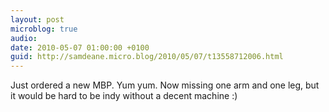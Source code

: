 ```yaml
---
layout: post
microblog: true
audio: 
date: 2010-05-07 01:00:00 +0100
guid: http://samdeane.micro.blog/2010/05/07/t13558712006.html
---
```

Just ordered a new MBP. Yum yum. Now missing one arm and one leg, but it would be hard to be indy without a decent machine :)

